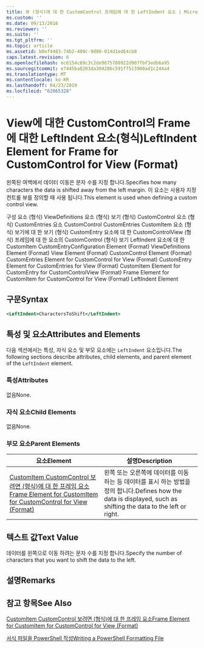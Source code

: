 ```yaml
---
title: 뷰 (형식)에 대 한 CustomControl 프레임에 대 한 LeftIndent 요소 | Microsoft Docs
ms.custom: ''
ms.date: 09/13/2016
ms.reviewer: ''
ms.suite: ''
ms.tgt_pltfrm: ''
ms.topic: article
ms.assetid: b0ef4483-74b2-409c-9d00-014d1ed64cb8
caps.latest.revision: 6
ms.openlocfilehash: ec6154c69c3c2de9675780922d907fbf3edb6a95
ms.sourcegitcommit: e7445ba8203da304286c591ff513900ad1c244a4
ms.translationtype: MT
ms.contentlocale: ko-KR
ms.lasthandoff: 04/23/2019
ms.locfileid: "62065328"
---
```

# <a name="leftindent-element-for-frame-for-customcontrol-for-view-format"></a><span data-ttu-id="ee01b-102">View에 대한 CustomControl의 Frame에 대한 LeftIndent 요소(형식)</span><span class="sxs-lookup"><span data-stu-id="ee01b-102">LeftIndent Element for Frame for CustomControl for View (Format)</span></span>

<span data-ttu-id="ee01b-103">왼쪽된 여백에서 데이터 이동은 문자 수를 지정 합니다.</span><span class="sxs-lookup"><span data-stu-id="ee01b-103">Specifies how many characters the data is shifted away from the left margin.</span></span> <span data-ttu-id="ee01b-104">이 요소는 사용자 지정 컨트롤 뷰를 정의할 때 사용 됩니다.</span><span class="sxs-lookup"><span data-stu-id="ee01b-104">This element is used when defining a custom control view.</span></span>

<span data-ttu-id="ee01b-105">구성 요소 (형식) ViewDefinitions 요소 (형식) 보기 (형식) CustomControl 요소 (형식) CustomEntries 요소 CustomControl CustomEntries CustomItem 요소 (형식) 보기에 대 한 보기 (형식) CustomEntry 요소에 대 한 CustomControlView (형식) 프레임에 대 한 요소의 CustomControl (형식) 보기 LeftIndent 요소에 대 한 CustomItem CustomEntry</span><span class="sxs-lookup"><span data-stu-id="ee01b-105">Configuration Element (Format) ViewDefinitions Element (Format) View Element (Format) CustomControl Element (Format) CustomEntries Element for CustomControl for View (Format) CustomEntry Element for CustomEntries for View (Format) CustomItem Element for CustomEntry for CustomControlView (Format) Frame Element for CustomItem for CustomControl for View (Format) LeftIndent Element</span></span>

## <a name="syntax"></a><span data-ttu-id="ee01b-106">구문</span><span class="sxs-lookup"><span data-stu-id="ee01b-106">Syntax</span></span>

```xml
<LeftIndent>CharactersToShift</LeftIndent>
```

## <a name="attributes-and-elements"></a><span data-ttu-id="ee01b-107">특성 및 요소</span><span class="sxs-lookup"><span data-stu-id="ee01b-107">Attributes and Elements</span></span>

<span data-ttu-id="ee01b-108">다음 섹션에서는 특성, 자식 요소 및 부모 요소에는 `LeftIndent` 요소입니다.</span><span class="sxs-lookup"><span data-stu-id="ee01b-108">The following sections describe attributes, child elements, and parent element of the `LeftIndent` element.</span></span>

### <a name="attributes"></a><span data-ttu-id="ee01b-109">특성</span><span class="sxs-lookup"><span data-stu-id="ee01b-109">Attributes</span></span>

<span data-ttu-id="ee01b-110">없음</span><span class="sxs-lookup"><span data-stu-id="ee01b-110">None.</span></span>

### <a name="child-elements"></a><span data-ttu-id="ee01b-111">자식 요소</span><span class="sxs-lookup"><span data-stu-id="ee01b-111">Child Elements</span></span>

<span data-ttu-id="ee01b-112">없음</span><span class="sxs-lookup"><span data-stu-id="ee01b-112">None.</span></span>

### <a name="parent-elements"></a><span data-ttu-id="ee01b-113">부모 요소</span><span class="sxs-lookup"><span data-stu-id="ee01b-113">Parent Elements</span></span>

|<span data-ttu-id="ee01b-114">요소</span><span class="sxs-lookup"><span data-stu-id="ee01b-114">Element</span></span>|<span data-ttu-id="ee01b-115">설명</span><span class="sxs-lookup"><span data-stu-id="ee01b-115">Description</span></span>|
|-------------|-----------------|
|[<span data-ttu-id="ee01b-116">CustomItem CustomControl 보려면 (형식)에 대 한 프레임 요소</span><span class="sxs-lookup"><span data-stu-id="ee01b-116">Frame Element for CustomItem for CustomControl for View (Format)</span></span>](./frame-element-for-customitem-for-customcontrol-for-view-format.md)|<span data-ttu-id="ee01b-117">왼쪽 또는 오른쪽에 데이터를 이동 하는 등 데이터를 표시 하는 방법을 정의 합니다.</span><span class="sxs-lookup"><span data-stu-id="ee01b-117">Defines how the data is displayed, such as shifting the data to the left or right.</span></span>|

## <a name="text-value"></a><span data-ttu-id="ee01b-118">텍스트 값</span><span class="sxs-lookup"><span data-stu-id="ee01b-118">Text Value</span></span>

<span data-ttu-id="ee01b-119">데이터를 왼쪽으로 이동 하려는 문자 수를 지정 합니다.</span><span class="sxs-lookup"><span data-stu-id="ee01b-119">Specify the number of characters that you want to shift the data to the left.</span></span>

## <a name="remarks"></a><span data-ttu-id="ee01b-120">설명</span><span class="sxs-lookup"><span data-stu-id="ee01b-120">Remarks</span></span>

## <a name="see-also"></a><span data-ttu-id="ee01b-121">참고 항목</span><span class="sxs-lookup"><span data-stu-id="ee01b-121">See Also</span></span>

[<span data-ttu-id="ee01b-122">CustomItem CustomControl 보려면 (형식)에 대 한 프레임 요소</span><span class="sxs-lookup"><span data-stu-id="ee01b-122">Frame Element for CustomItem for CustomControl for View (Format)</span></span>](./frame-element-for-customitem-for-customcontrol-for-view-format.md)

[<span data-ttu-id="ee01b-123">서식 파일을 PowerShell 작성</span><span class="sxs-lookup"><span data-stu-id="ee01b-123">Writing a PowerShell Formatting File</span></span>](./writing-a-powershell-formatting-file.md)
